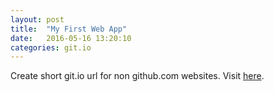 ```yaml
---
layout: post
title:  "My First Web App"
date:   2016-05-16 13:20:10
categories: git.io
---
```

Create short git.io url for non github.com websites. Visit [here](https://github.com/nikhilnayak98/gitredirect).
